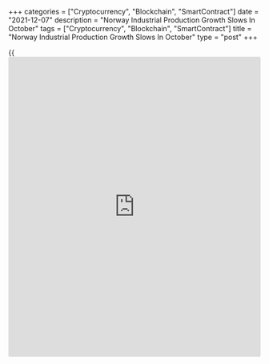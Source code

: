 +++
categories = ["Cryptocurrency", "Blockchain", "SmartContract"]
date = "2021-12-07"
description = "Norway Industrial Production Growth Slows In October"
tags = ["Cryptocurrency", "Blockchain", "SmartContract"]
title = "Norway Industrial Production Growth Slows In October"
type = "post"
+++

{{<iframe id="large-banner" src="https://www.bounty.group/#slide=7.0" width="100%" height="600" scrolling="no" style="border: 0px solid rgb(216, 221, 230); border-radius: 3px;">}}

Norway's industrial production grew at a softer pace in October, figures
from Statistics Norway showed on Tuesday.

Industrial production grew 6.9 percent year-on-year in October, after
7.9 percent increase in September.

Manufacturing output accelerated 1.9 percent annually in October, after
a 3.6 percent rise in September.

Production in electricity, gas and steam declined 11.0 percent and
mining and quarrying output fell 12.4 percent.

Among the main industrial groupings, production of intermediate goods
increased 2.3 percent yearly in October and production in capital goods
rose 0.7 percent.

Production of consumer goods declined 0.7 percent, while energy goods
rose 11.2 percent.

Durable consumer goods production increased 2.9 percent, while
production of non-durable goods fell 0.9 percent.

On a month-on-month basis, industrial production declined 5.3 percent in
October, after 3.3 percent gain in the preceding month.

For comments and feedback [contact](https://www.playgroundfx.com/contact/): editorial@rtt[news](https://www.letsplayfx.com/blog/forex-news-website/).com

[Economic News][1]

 **What parts of the world are seeing the best (and worst) economic
performances lately? Click[here][2] to check out our [Econ Scorecard][2]
and find out! See up-to-the-moment [ranking](https://www.playgroundfx.com/blog/crypto-exchange-ranking/)s for the best and worst
performers in [GDP][3], [unemployment rate][4], [inflation][2] and much
more.**

   1. www.rtt[news](https://www.letsplayfx.com/blog/forex-news-website/).com/Content/EconomicNews.aspx
   2. www.rtt[news](https://www.letsplayfx.com/blog/forex-news-website/).com/economic-scorecard/world-rank/CPI/highest-performance.aspx
   3. www.rtt[news](https://www.letsplayfx.com/blog/forex-news-website/).com/economic-scorecard/world-rank/GDP/highest-performance.aspx
   4. www.rtt[news](https://www.letsplayfx.com/blog/forex-news-website/).com/economic-scorecard/world-rank/unemployment-rate/lowest-performance.aspx